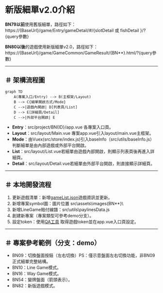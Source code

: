 # 新版細單v2.0介紹

**BN79以前**使用舊版細單，路徑如下：
https://{BaseUrl}/game/Entry/gameDetail/#/{slotDetail 或 fishDetail }/?{query參數}

**BN80以後**的遊戲使用新版細單v2.0，路徑如下：
https://{BaseUrl}/game/GameCommon/GameResult/{BN**}.html/?{query參數}

---

## ＃ 架構流程圖

```mermaid
graph TD
    A(專案入口/Entry) --> B(主框架/Layout)
    B --> C{細單開啟方式/Mode}
    C -->|遊戲內開啟| D[列表頁/List]
    D --> E[詳細頁/Detail]
    C -->|外部平台開啟| E
```

- **Entry**：src/project/BN{ID}/app.vue 各專案入口頁。
- **Layout**：src/layout/Main.vue 專案app.vue引入layout/main.vue主框架。
- **Mode**：由Vuex(src/store/index.js)引入baseInfo（src/utils/baseInfo.js）判斷細單是由內部遊戲或外部平台開啟。
- **List**：src/layout/List.vue若細單由遊戲內部開啟，則顯示列表頁後再進入詳細頁。
- **Detail**：src/layout/Detail.vue若細單由外部平台開啟，則直接顯示詳細頁。

---

## ＃ 本地開發流程

1. 更新遊戲清單：新增[gameList.json](http://gitlab.msslot.bet/release/gamelist)遊戲資訊並更新。
2. 新增專案symbol圖：圖片位置 src\assets\images\{BN**}\
3. 新增LineGame賠付線譜：src\utils\paylinesData.js
4. 創建新專案（專案類型可參考demo分支）。
5. 設定token：使用[QA工具](https://assets.msgdev.info/game/qatool/#/) 取得遊戲token並在app.vue入口頁設定。

---

## ＃ 專案參考範例（分支：demo）

- BN09：切換盤面按鈕（左右切換）PS：僅示意盤面左右切換功能，非BN09正式細單完整結構。
- BN10：Line Game模式。
- BN16：Way Game模式。
- BN54：變牌盤面（箭頭表示）。
- BN82：新版遊戲模式。


